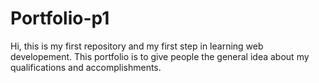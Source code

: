 # Portfolio-p1
Hi, this is my first repository and my first step in learning web developement.
This portfolio is to give people the general idea about my qualifications and accomplishments.
